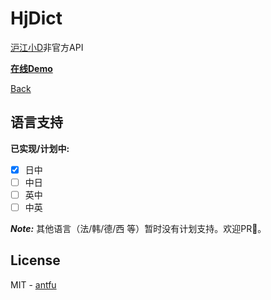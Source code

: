 # HjDict
[沪江小D](http://dict.hjenglish.com/)非官方API

**[在线Demo](https://antfu.github.io/hjdict/demo/)**

[Back](/)

## 语言支持
**已实现/计划中:**
- [x] 日中
- [ ] 中日
- [ ] 英中
- [ ] 中英

***Note:*** 其他语言（法/韩/德/西 等）暂时没有计划支持。欢迎PR🤗。

## License
MIT - [antfu](https://github.com/antfu)
